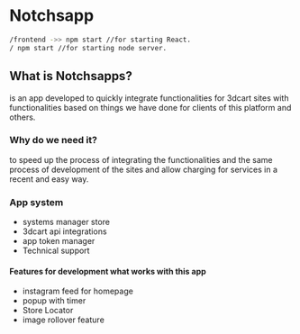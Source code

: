 # Notchsapp
```bash
/frontend ->> npm start //for starting React.
/ npm start //for starting node server.
```


## What is Notchsapps?
is an app developed to quickly integrate functionalities for 3dcart sites with functionalities based on things we have done for clients of this platform and others.


### Why do we need it?
to speed up the process of integrating the functionalities and the same process of development of the sites and allow charging for services in a recent and easy way.


### App system
- systems manager store
- 3dcart api integrations
- app token manager
- Technical support

#### Features for development what works with this app

* instagram feed for homepage
* popup with timer
* Store Locator
* image rollover feature
